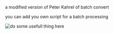 a modified version of Peter Kahrel of batch convert

you can add you own script for a batch processing


![do some usefull thing here](https://github.com/danichimescu/public_Indesign/assets/56690991/d0b2f8c0-6647-4991-b0f3-52d088278d28)
